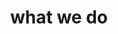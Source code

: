 ---
html_id: two
title: what we do
name: what we do
style: style3
animate: fade-up
inner: true
description: Phasellus convallis elit id ullamcorper pulvinar. Duis aliquam turpis mauris, eu ultricies erat malesuada quis. Aliquam dapibus, lacus eget hendrerit bibendum, urna est aliquam sem, sit amet imperdiet est velit quis lorem.
features: 
    - name: Lorem ipsum amet
      icon: code
      description: Phasellus convallis elit id ullam corper amet et pulvinar. Duis aliquam turpis mauris, sed ultricies erat dapibus.
    - name: Aliquam sed nullam
      icon: lock
      description: Phasellus convallis elit id ullam corper amet et pulvinar. Duis aliquam turpis mauris, sed ultricies erat dapibus.
    - name: Sed erat ullam corper
      icon: cog
      description: Phasellus convallis elit id ullam corper amet et pulvinar. Duis aliquam turpis mauris, sed ultricies erat dapibus.
    - name: Veroeros quis lorem
      icon: desktop
      description: Phasellus convallis elit id ullam corper amet et pulvinar. Duis aliquam turpis mauris, sed ultricies erat dapibus.
    - name: Urna quis bibendum
      icon: link
      description: Phasellus convallis elit id ullam corper amet et pulvinar. Duis aliquam turpis mauris, sed ultricies erat dapibus.
    - name: Aliquam urna dapibus
      icon: gem
      description: Phasellus convallis elit id ullam corper amet et pulvinar. Duis aliquam turpis mauris, sed ultricies erat dapibus.
call_to_action: 
    label: learn more
    class: ""
    href: "generic.html"
---